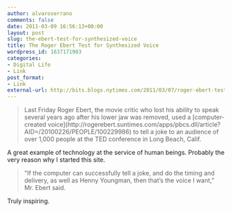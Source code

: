 ```yaml
---
author: alvaroserrano
comments: false
date: 2011-03-09 16:56:13+00:00
layout: post
slug: the-ebert-test-for-synthesized-voice
title: The Roger Ebert Test for Synthesized Voice
wordpress_id: 1637171903
categories:
- Digital Life
- Link
post_format:
- Link
external-url: http://bits.blogs.nytimes.com/2011/03/07/roger-ebert-tests-his-vocal-cords-and-comedic-delivery/?ref=technology
---
```


<blockquote>Last Friday Roger Ebert, the movie critic who lost his ability to speak several years ago after his lower jaw was removed, used a [computer-created voice](http://rogerebert.suntimes.com/apps/pbcs.dll/article?AID=/20100226/PEOPLE/100229986) to tell a joke to an audience of over 1,000 people at the TED conference in Long Beach, Calif.</blockquote>


A great example of technology at the service of human beings. Probably the very reason why I started this site.


<blockquote>"If the computer can successfully tell a joke, and do the timing and delivery, as well as Henny Youngman, then that’s the voice I want,” Mr. Ebert said.</blockquote>


Truly inspiring.
